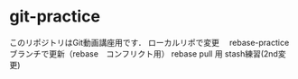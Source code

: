 # git-practice
このリポジトリはGit動画講座用です．
ローカルリポで変更　
rebase-practiceブランチで更新（rebase　コンフリクト用）
rebase pull 用
stash練習(2nd変更)
